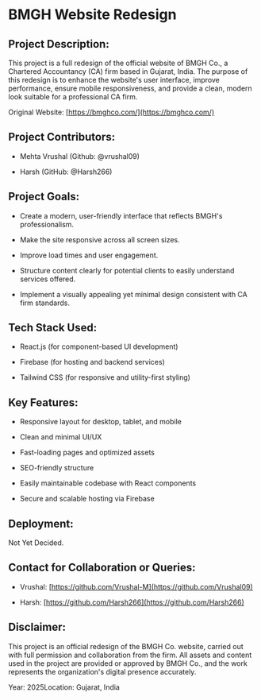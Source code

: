 BMGH Website Redesign
=====================

Project Description:
--------------------

This project is a full redesign of the official website of BMGH Co., a Chartered Accountancy (CA) firm based in Gujarat, India. The purpose of this redesign is to enhance the website's user interface, improve performance, ensure mobile responsiveness, and provide a clean, modern look suitable for a professional CA firm.

Original Website: [https://bmghco.com/](https://bmghco.com/)

Project Contributors:
---------------------

*   Mehta Vrushal (Github: @vrushal09)
    
*   Harsh (GitHub: @Harsh266)
    

Project Goals:
--------------

*   Create a modern, user-friendly interface that reflects BMGH's professionalism.
    
*   Make the site responsive across all screen sizes.
    
*   Improve load times and user engagement.
    
*   Structure content clearly for potential clients to easily understand services offered.
    
*   Implement a visually appealing yet minimal design consistent with CA firm standards.
    

Tech Stack Used:
----------------

*   React.js (for component-based UI development)
    
*   Firebase (for hosting and backend services)
    
*   Tailwind CSS (for responsive and utility-first styling)
    

Key Features:
-------------

*   Responsive layout for desktop, tablet, and mobile
    
*   Clean and minimal UI/UX
    
*   Fast-loading pages and optimized assets
    
*   SEO-friendly structure
    
*   Easily maintainable codebase with React components
    
*   Secure and scalable hosting via Firebase
    

Deployment:
-----------

Not Yet Decided.

Contact for Collaboration or Queries:
-------------------------------------
    
*   Vrushal: [https://github.com/Vrushal-M](https://github.com/Vrushal09)
    
*   Harsh: [https://github.com/Harsh266](https://github.com/Harsh266)
    

Disclaimer:
-----------

This project is an official redesign of the BMGH Co. website, carried out with full permission and collaboration from the firm. All assets and content used in the project are provided or approved by BMGH Co., and the work represents the organization's digital presence accurately.

Year: 2025Location: Gujarat, India
